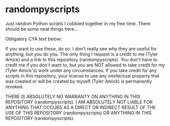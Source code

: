 # randompyscripts
Just random Python scripts I cobbled together in my free time. There should be some neat things here...

Obligatory CYA text below:

If you want to use these, do so. I don't really see why they are useful for anything, but you do you. The only thing I request is a credit to me (Tyler Amick) and a link to this repository (randompyscripts). You don't have to credit me if you don't want to, but you are NOT allowed to take credit for my (Tyler Amick's) work under any circumstances. If you take credit for any scripts in this repository, your license to use any intellectual property that was created or will be created by myself (Tyler Amick) is permanently revoked.

THERE IS ABSOLUTELY NO WARRANTY ON ANYTHING IN THIS REPOSITORY (randompyscripts). I AM ABSOLUTELY NOT LIABLE FOR ANYTHING THAT OCCURS AS A DIRECT OR INDIRECT RESULT OF THE USE OF THIS REPOSITORY (randompyscripts) OR ANYTHING IN THIS REPOSITORY (randompyscripts).
